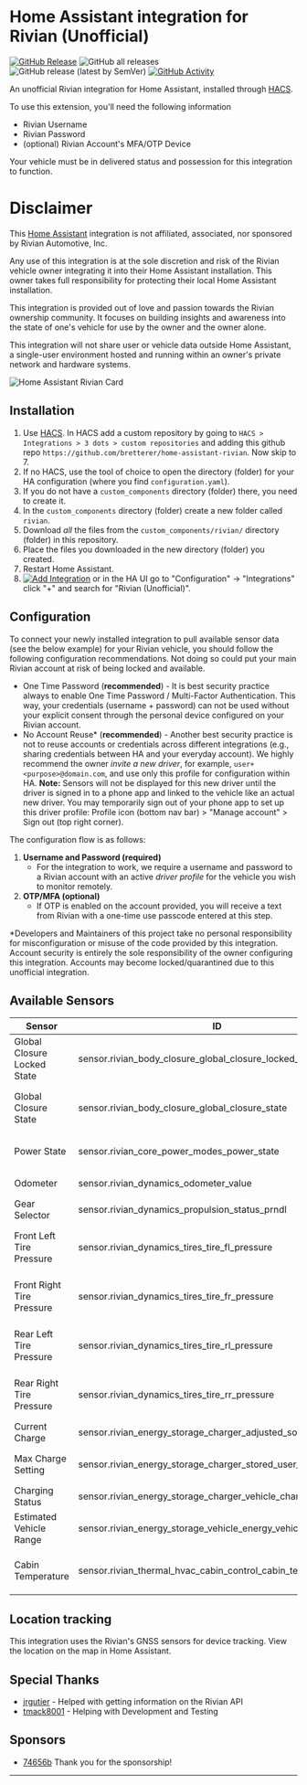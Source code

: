 # Home Assistant integration for Rivian (Unofficial)
[![GitHub Release][releases-shield]][releases]
![GitHub all releases][download-all]
![GitHub release (latest by SemVer)][download-latest]
[![GitHub Activity][commits-shield]][commits]


An unofficial Rivian integration for Home Assistant, installed through [HACS](https://hacs.xyz/docs/setup/download).

To use this extension, you'll need the following information
 - Rivian Username
 - Rivian Password
 - (optional) Rivian Account's MFA/OTP Device

Your vehicle must be in delivered status and possession for this integration to function.

# Disclaimer
This [Home Assistant](https://www.home-assistant.io/) integration is not affiliated, associated, nor sponsored by Rivian Automotive, Inc.

Any use of this integration is at the sole discretion and risk of the Rivian vehicle owner integrating it into their Home Assistant installation. This owner takes full responsibility for protecting their local Home Assistant installation.

This integration is provided out of love and passion towards the Rivian ownership community. It focuses on building insights and awareness into the state of one's vehicle for use by the owner and the owner alone.

This integration will not share user or vehicle data outside Home Assistant, a single-user environment hosted and running within an owner's private network and hardware systems.

![Home Assistant Rivian Card](.github/images/home_assistant_rivian_entity_card.png)

## Installation

1. Use [HACS](https://hacs.xyz/docs/setup/download). In HACS add a custom repository by going to `HACS > Integrations > 3 dots > custom repositories` and adding this github repo `https://github.com/bretterer/home-assistant-rivian`. Now skip to 7.
2. If no HACS, use the tool of choice to open the directory (folder) for your HA configuration (where you find `configuration.yaml`).
3. If you do not have a `custom_components` directory (folder) there, you need to create it.
4. In the `custom_components` directory (folder) create a new folder called `rivian`.
5. Download _all_ the files from the `custom_components/rivian/` directory (folder) in this repository.
6. Place the files you downloaded in the new directory (folder) you created.
7. Restart Home Assistant.
8. [![Add Integration][add-integration-badge]][add-integration] or in the HA UI go to "Configuration" -> "Integrations" click "+" and search for "Rivian (Unofficial)".

## Configuration

To connect your newly installed integration to pull available sensor data (see the below example) for your Rivian vehicle, you should follow the following configuration recommendations. Not doing so could put your main Rivian account at risk of being locked and available.

* One Time Password (**recommended**) - It is best security practice always to enable One Time Password / Multi-Factor Authentication. This way, your credentials (username + password) can not be used without your explicit consent through the personal device configured on your Rivian account.
* No Account Reuse* (**recommended**) - Another best security practice is not to reuse accounts or credentials across different integrations (e.g., sharing credentials between HA and your everyday account). We highly recommend the owner *invite a new driver*, for example, `user+<purpose>@domain.com`, and use only this profile for configuration within HA. **Note:** Sensors will not be displayed for this new driver until the driver is signed in to a phone app and linked to the vehicle like an actual new driver. You may temporarily sign out of your phone app to set up this driver profile: Profile icon (bottom nav bar) > "Manage account" > Sign out (top right corner).

The configuration flow is as follows:

1. **Username and Password (required)**
   - For the integration to work, we require a username and password to a Rivian account with an active *driver profile* for the vehicle you wish to monitor remotely. 
2. **OTP/MFA (optional)**
   - If OTP is enabled on the account provided, you will receive a text from Rivian with a one-time use passcode entered at this step.

*Developers and Maintainers of this project take no personal responsibility for misconfiguration or misuse of the code provided by this integration. Account security is entirely the sole responsibility of the owner configuring this integration. Accounts may become locked/quarantined due to this unofficial integration.

<!---->

## Available Sensors
| Sensor                      | ID                                                            | Description                                                      |
|-----------------------------|---------------------------------------------------------------|------------------------------------------------------------------|
| Global Closure Locked State | sensor.rivian_body_closure_global_closure_locked_state        | Doors and windows locked status (Locked\|Unlocked\|              |
| Global Closure State        | sensor.rivian_body_closure_global_closure_state               | Doors and windows closure state (Closed\|Open)                   |
| Power State                 | sensor.rivian_core_power_modes_power_state                    | Determines the Power State (sleep\|go)                           |
| Odometer                    | sensor.rivian_dynamics_odometer_value                         | Odometer Reading (in miles)                                      |
| Gear Selector               | sensor.rivian_dynamics_propulsion_status_prndl                | Current Gear Selection                                           |
| Front Left Tire Pressure    | sensor.rivian_dynamics_tires_tire_fl_pressure                 | Front left tire pressure in PSI (will display `--` when parked)  |
| Front Right Tire Pressure   | sensor.rivian_dynamics_tires_tire_fr_pressure                 | Front right tire pressure in PSI (will display `--` when parked) |
| Rear Left Tire Pressure     | sensor.rivian_dynamics_tires_tire_rl_pressure                 | Rear left tire pressure in PSI (will display `--` when parked)   |
| Rear Right Tire Pressure    | sensor.rivian_dynamics_tires_tire_rr_pressure                 | Rear Right tire pressure in PSI (will display `--` when parked)  |
| Current Charge              | sensor.rivian_energy_storage_charger_adjusted_soc             | Percentage of charge                                             |
| Max Charge Setting          | sensor.rivian_energy_storage_charger_stored_user_range_select | Current charge setting (Daily, Extended, Full)                   |
| Charging Status             | sensor.rivian_energy_storage_charger_vehicle_charger_state    | Current charging status                                          |
| Estimated Vehicle Range     | sensor.rivian_energy_storage_vehicle_energy_vehicle_range     | Estimated range based on current drive mode                      |
| Cabin Temperature           | sensor.rivian_thermal_hvac_cabin_control_cabin_temperature    | Current temperature of cabin in `TEMP_FAHRENHEIT`                |


## Location tracking
This integration uses the Rivian's GNSS sensors for device tracking. View the location on the map in Home Assistant.

## Special Thanks
- [jrgutier](https://github.com/jrgutier) - Helped with getting information on the Rivian API
- [tmack8001](https://github.com/tmack8001) - Helping with Development and Testing

## Sponsors
- [74656b](https://github.com/74656b) Thank you for the sponsorship!
---

[commits-shield]: https://img.shields.io/github/commit-activity/w/bretterer/home-assistant-rivian?style=flat-square
[commits]: https://github.com/bretterer/home-assistant-rivian/commits/main
[releases-shield]: https://img.shields.io/github/release/bretterer/home-assistant-rivian.svg?style=flat-square
[releases]: https://github.com/bretterer/home-assistant-rivian/releases
[download-all]: https://img.shields.io/github/downloads/bretterer/home-assistant-rivian/total?style=flat-square
[download-latest]: https://img.shields.io/github/downloads/bretterer/home-assistant-rivian/latest/total?style=flat-square
[add-integration]: https://my.home-assistant.io/redirect/config_flow_start?domain=rivian
[add-integration-badge]: https://my.home-assistant.io/badges/config_flow_start.svg
[rivian-discord]: https://discord.gg/jEc5RUPd
